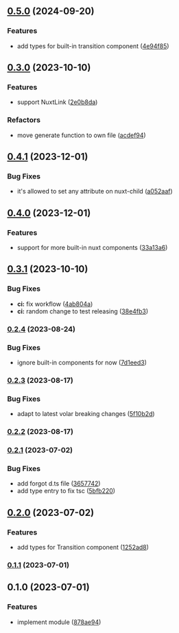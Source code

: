 

## [0.5.0](https://github.com/rchl/volar-component-types/compare/v0.4.1...v0.5.0) (2024-09-20)


### Features

* add types for built-in transition component ([4e94f85](https://github.com/rchl/volar-component-types/commit/4e94f85c0dd92d3b9acaa7696f0a48fcbe7931a7))

## [0.3.0](https://github.com/rchl/volar-component-types/compare/v0.2.4...v0.3.0) (2023-10-10)


### Features

* support NuxtLink ([2e0b8da](https://github.com/rchl/volar-component-types/commit/2e0b8dab894fc3ed4dd6defecd66db1f65fa1756))


### Refactors

* move generate function to own file ([acdef94](https://github.com/rchl/volar-component-types/commit/acdef9408944706ee49ea27b7de1df67f55a982f))

## [0.4.1](https://github.com/rchl/volar-component-types/compare/v0.4.0...v0.4.1) (2023-12-01)


### Bug Fixes

* it's allowed to set any attribute on nuxt-child ([a052aaf](https://github.com/rchl/volar-component-types/commit/a052aaf1fc7873f8eed42cdc061b104c92e26ae5))

## [0.4.0](https://github.com/rchl/volar-component-types/compare/v0.3.1...v0.4.0) (2023-12-01)


### Features

* support for more built-in nuxt components ([33a13a6](https://github.com/rchl/volar-component-types/commit/33a13a63dcb3014231bd5351efe1868ee54d2304))

## [0.3.1](https://github.com/rchl/volar-component-types/compare/v0.3.0...v0.3.1) (2023-10-10)


### Bug Fixes

* **ci:** fix workflow ([4ab804a](https://github.com/rchl/volar-component-types/commit/4ab804afc73f1d164eec97887b5224fbfdee471c))
* **ci:** random change to test releasing ([38e4fb3](https://github.com/rchl/volar-component-types/commit/38e4fb332a59ad134bbf26287dd657babc2995d4))

### [0.2.4](https://github.com/rchl/volar-component-types/compare/v0.2.3...v0.2.4) (2023-08-24)


### Bug Fixes

* ignore built-in components for now ([7d1eed3](https://github.com/rchl/volar-component-types/commit/7d1eed33ad8257541251c08675cbcc0e0bcd3953))

### [0.2.3](https://github.com/rchl/volar-component-types/compare/v0.2.2...v0.2.3) (2023-08-17)


### Bug Fixes

* adapt to latest volar breaking changes ([5f10b2d](https://github.com/rchl/volar-component-types/commit/5f10b2dd17f7c19490f528e966d8591f3d26dba6))

### [0.2.2](https://github.com/rchl/volar-component-types/compare/v0.2.1...v0.2.2) (2023-08-17)

### [0.2.1](https://github.com/rchl/volar-component-types/compare/v0.2.0...v0.2.1) (2023-07-02)


### Bug Fixes

* add forgot d.ts file ([3657742](https://github.com/rchl/volar-component-types/commit/365774251f3785b2cecb4b1525ea917a783f18cb))
* add type entry to fix tsc ([5bfb220](https://github.com/rchl/volar-component-types/commit/5bfb220d7cae92f615f9dc042b257be6a82bd9ca))

## [0.2.0](https://github.com/rchl/volar-component-types/compare/v0.1.1...v0.2.0) (2023-07-02)


### Features

* add types for Transition component ([1252ad8](https://github.com/rchl/volar-component-types/commit/1252ad8b01dd73160dc5d12baefcf0078c61d1c3))

### [0.1.1](https://github.com/rchl/volar-component-types/compare/v0.1.0...v0.1.1) (2023-07-01)

## 0.1.0 (2023-07-01)


### Features

* implement module ([878ae94](https://github.com/rchl/volar-component-types/commit/878ae947f716d3ad5731875de79f66788aad5e2a))
